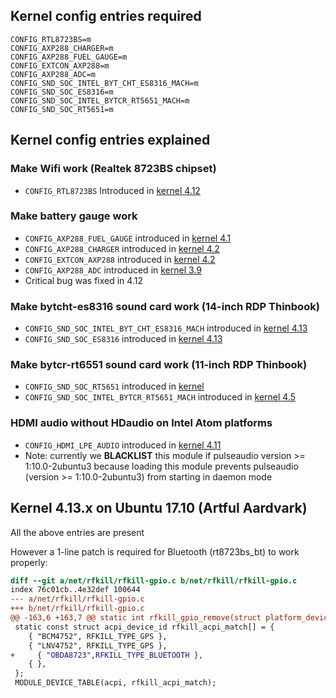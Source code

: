 ## Kernel config entries required
```
CONFIG_RTL8723BS=m
CONFIG_AXP288_CHARGER=m
CONFIG_AXP288_FUEL_GAUGE=m
CONFIG_EXTCON_AXP288=m
CONFIG_AXP288_ADC=m
CONFIG_SND_SOC_INTEL_BYT_CHT_ES8316_MACH=m
CONFIG_SND_SOC_ES8316=m
CONFIG_SND_SOC_INTEL_BYTCR_RT5651_MACH=m
CONFIG_SND_SOC_RT5651=m
```
## Kernel config entries explained
### Make Wifi work (Realtek 8723BS chipset)
- ```CONFIG_RTL8723BS``` Introduced in [kernel 4.12](https://cateee.net/lkddb/web-lkddb/RTL8723BS.html)
### Make battery gauge work
- ```CONFIG_AXP288_FUEL_GAUGE``` introduced in [kernel 4.1](https://cateee.net/lkddb/web-lkddb/AXP288_FUEL_GAUGE.html)
- ```CONFIG_AXP288_CHARGER``` introduced in [kernel 4.2](https://cateee.net/lkddb/web-lkddb/AXP288_CHARGER.html)
- ```CONFIG_EXTCON_AXP288``` introduced in [kernel 4.2](https://cateee.net/lkddb/web-lkddb/EXTCON_AXP288.html)
- ```CONFIG_AXP288_ADC``` introduced in [kernel 3.9](https://cateee.net/lkddb/web-lkddb/AXP288_ADC.html)
- Critical bug was fixed in 4.12
### Make bytcht-es8316 sound card work (14-inch RDP Thinbook)
- ```CONFIG_SND_SOC_INTEL_BYT_CHT_ES8316_MACH``` introduced in [kernel 4.13](https://cateee.net/lkddb/web-lkddb/SND_SOC_INTEL_BYT_CHT_ES8316_MACH.html)
- ```CONFIG_SND_SOC_ES8316``` introduced in [kernel 4.13](https://cateee.net/lkddb/web-lkddb/SND_SOC_ES8316.html)
### Make bytcr-rt6551 sound card work (11-inch RDP Thinbook)
- ```CONFIG_SND_SOC_RT5651``` introduced in [kernel ](https://cateee.net/lkddb/web-lkddb/SND_SOC_RT5651.html)
- ```CONFIG_SND_SOC_INTEL_BYTCR_RT5651_MACH``` introduced in [kernel 4.5](https://cateee.net/lkddb/web-lkddb/SND_SOC_INTEL_BYTCR_RT5651_MACH.html)
### HDMI audio without HDaudio on Intel Atom platforms
- ```CONFIG_HDMI_LPE_AUDIO``` introduced in [kernel 4.11](https://cateee.net/lkddb/web-lkddb/HDMI_LPE_AUDIO.html)
- Note: currently we **BLACKLIST** this module if pulseaudio version >= 1:10.0-2ubuntu3 because loading this module prevents pulseaudio (version >= 1:10.0-2ubuntu3) from starting in daemon mode
## Kernel 4.13.x on Ubuntu 17.10 (Artful Aardvark)
All the above entries are present

However a 1-line patch is required for Bluetooth (rt8723bs_bt) to work properly:
```diff
diff --git a/net/rfkill/rfkill-gpio.c b/net/rfkill/rfkill-gpio.c
index 76c01cb..4e32def 100644
--- a/net/rfkill/rfkill-gpio.c
+++ b/net/rfkill/rfkill-gpio.c
@@ -163,6 +163,7 @@ static int rfkill_gpio_remove(struct platform_device *pdev)
 static const struct acpi_device_id rfkill_acpi_match[] = {
 	{ "BCM4752", RFKILL_TYPE_GPS },
 	{ "LNV4752", RFKILL_TYPE_GPS },
+     { "OBDA8723",RFKILL_TYPE_BLUETOOTH },
 	{ },
 };
 MODULE_DEVICE_TABLE(acpi, rfkill_acpi_match);
```
